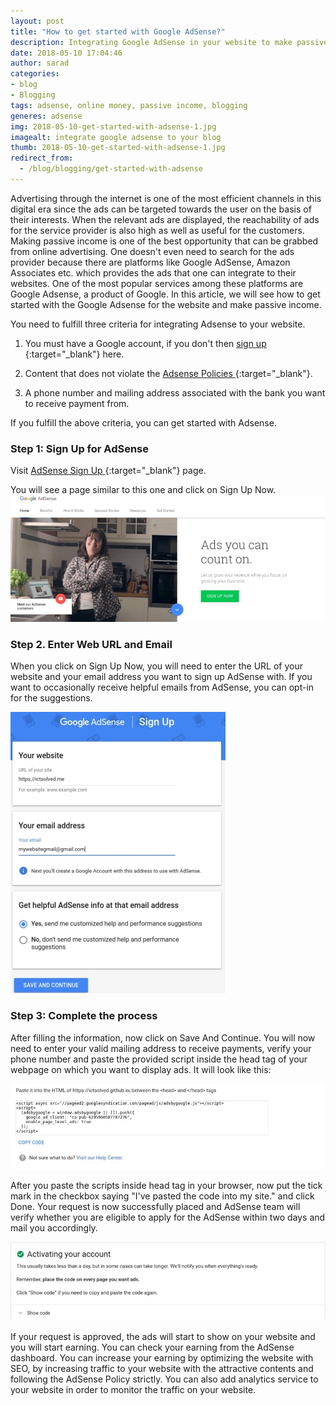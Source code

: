 ```yaml
---
layout: post
title: "How to get started with Google AdSense?"
description: Integrating Google AdSense in your website to make passive income is really a great idea. To be eligible for the AdSense program, one must comply with the terms and policies set by Google.
date: 2018-05-10 17:04:46
author: sarad
categories:
- blog
- Blogging
tags: adsense, online money, passive income, blogging
generes: adsense
img: 2018-05-10-get-started-with-adsense-1.jpg
imagealt: integrate google adsense to your blog
thumb: 2018-05-10-get-started-with-adsense-1.jpg
redirect_from:
  - /blog/blogging/get-started-with-adsense
---
```


Advertising through the internet is one of the most efficient channels in this digital era since the ads can be targeted towards the user on the basis of their interests. When the relevant ads are displayed, the reachability of ads for the service provider is also high as well as useful for the customers. Making passive income is one of the best opportunity <!--more--> that can be grabbed from online advertising. One doesn't even need to search for the ads provider because there are platforms like Google AdSense, Amazon Associates etc. which provides the ads that one can integrate to their websites. One of the most popular services among these platforms are Google Adsense, a product of Google. In this article, we will see how to get started with the Google Adsense for the website and make passive income.


You need to fulfill three criteria for integrating Adsense to your website.

1. You must have a Google account, if you don't then [sign up <i class="fa fa-external-link" aria-hidden="true"></i>](https://accounts.google.com/SignUp){:target="_blank"} here.

2. Content that does not violate the [Adsense Policies <i class="fa fa-external-link" aria-hidden="true"></i>](https://support.google.com/adsense/answer/48182){:target="_blank"}.

3. A phone number and mailing address associated with the bank you want to receive payment from.

If you fulfill the above criteria, you can get started with Adsense.

### Step 1: Sign Up for AdSense
Visit [AdSense Sign Up <i class="fa fa-external-link" aria-hidden="true"></i>](https://www.google.com/adsense/start){:target="_blank"} page.

You will see a page similar to this one and click on Sign Up Now. 
    <img src="/assets/img/blog/2018-05-10-get-started-with-adsense-2.jpg" alt="Adsense Sign Up">


### Step 2. Enter Web URL and Email

When you click on Sign Up Now, you will need to enter the URL of your website and your email address you want to sign up AdSense with. If you want to occasionally receive helpful emails from AdSense, you can opt-in for the suggestions.

<img src="/assets/img/blog/2018-05-10-get-started-with-adsense-3.jpg" alt="AdSense Details">

### Step 3: Complete the process

After filling the information, now click on Save And Continue. You will now need to enter your valid mailing address to receive payments, verify your phone number and paste the provided script inside the head tag of your webpage on which you want to display ads. It will look like this:

<img src="/assets/img/blog/2018-05-10-get-started-with-adsense-4.jpg" alt="AdSense Code">

After you paste the scripts inside head tag in your browser, now put the tick mark in the checkbox saying "I've pasted the code into my site." and click Done. Your request is now successfully placed and AdSense team will verify whether you are eligible to apply for the AdSense within two days and mail you accordingly.

<img src="/assets/img/blog/2018-05-10-get-started-with-adsense-5.jpg" alt="AdSense Request Successful">

If your request is approved, the ads will start to show on your website and you will start earning. You can check your earning from the AdSense dashboard. You can increase your earning by optimizing the website with SEO, by increasing traffic to your website with the attractive contents and following the AdSense Policy strictly. You can also add analytics service to your website in order to monitor the traffic on your website.